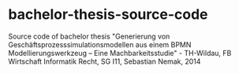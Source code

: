 bachelor-thesis-source-code
===========================

Source code of bachelor thesis "Generierung von Geschäftsprozesssimulationsmodellen aus einem BPMN Modellierungswerkzeug – Eine Machbarkeitsstudie" - TH-Wildau, FB Wirtschaft Informatik Recht, SG I11, Sebastian Nemak, 2014
